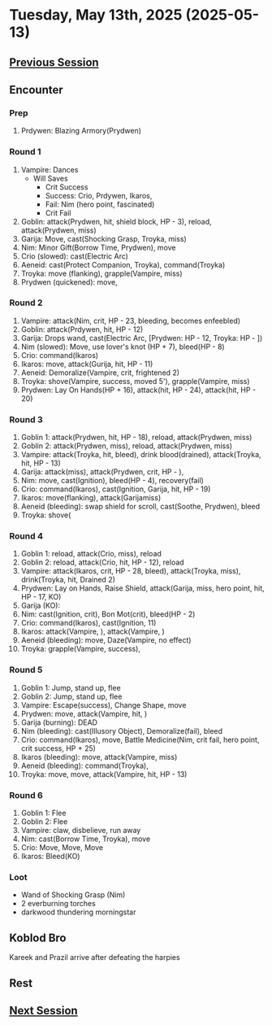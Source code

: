 # Tuesday, May 13th, 2025 (2025-05-13)

## [Previous Session](./2025-05-08.md)

## Encounter

### Prep

1. Prdywen: Blazing Armory(Prydwen)

### Round 1

1. Vampire: Dances
   - Will Saves
      - Crit Success
      - Success: Crio, Prdywen, Ikaros, 
      - Fail: Nim (hero point, fascinated)
      - Crit Fail
1. Goblin: attack(Prydwen, hit, shield block, HP - 3), reload, attack(Prydwen, miss)
1. Garija: Move, cast(Shocking Grasp, Troyka, miss)
1. Nim: Minor Gift(Borrow Time, Prydwen), move
1. Crio (slowed): cast(Electric Arc)
1. Aeneid: cast(Protect Companion, Troyka), command(Troyka)
1. Troyka: move (flanking), grapple(Vampire, miss)
1. Prydwen (quickened): move, 

### Round 2

1. Vampire: attack(Nim, crit, HP - 23, bleeding, becomes enfeebled)
1. Goblin: attack(Prdywen, hit, HP - 12)
1. Garija: Drops wand, cast(Electric Arc, [Prydwen: HP - 12, Troyka: HP - ])
1. Nim (slowed): Move, use lover's knot (HP + 7), bleed(HP - 8)
1. Crio: command(Ikaros)
1. Ikaros: move, attack(Gurija, hit, HP - 11)
1. Aeneid: Demoralize(Vampire, crit, frightened 2)
1. Troyka: shove(Vampire, success, moved 5'), grapple(Vampire, miss)
1. Prydwen: Lay On Hands(HP + 16), attack(hit, HP - 24), attack(hit, HP - 20)

### Round 3

1. Goblin 1: attack(Prydwen, hit, HP - 18), reload, attack(Prydwen, miss)
1. Goblin 2: attack(Prydwen, miss), reload, attack(Prydwen, miss)
1. Vampire: attack(Troyka, hit, bleed), drink blood(drained), attack(Troyka, hit, HP - 13)
1. Garija: attack(miss), attack(Prydwen, crit, HP - ), 
1. Nim: move, cast(Ignition), bleed(HP - 4), recovery(fail)
1. Crio: command(Ikaros), cast(Ignition, Garija, hit, HP - 19)
1. Ikaros: move(flanking), attack(Garijamiss)
1. Aeneid (bleeding): swap shield for scroll, cast(Soothe, Prydwen), bleed
1. Troyka: shove(

### Round 4

1. Goblin 1: reload, attack(Crio, miss), reload
1. Goblin 2: reload, attack(Crio, hit, HP - 12), reload
1. Vampire: attack(Ikaros, crit, HP - 28, bleed), attack(Troyka, miss), drink(Troyka, hit, Drained 2) 
1. Prydwen: Lay on Hands, Raise Shield, attack(Garija, miss, hero point, hit, HP - 17, KO)
1. Garija (KO): 
1. Nim: cast(Ignition, crit), Bon Mot(crit), bleed(HP - 2)
1. Crio: command(Ikaros), cast(Ignition, 11)
1. Ikaros: attack(Vampire, ), attack(Vampire, )
1. Aeneid (bleeding): move, Daze(Vampire, no effect)
1. Troyka: grapple(Vampire, success), 

### Round 5

1. Goblin 1: Jump, stand up, flee
1. Goblin 2: Jump, stand up, flee
1. Vampire: Escape(success), Change Shape, move
1. Prydwen: move, attack(Vampire, hit, )
1. Garija (burning): DEAD
1. Nim (bleeding): cast(Illusory Object), Demoralize(fail), bleed
1. Crio: command(Ikaros), move, Battle Medicine(Nim, crit fail, hero point, crit success, HP + 25)
1. Ikaros (bleeding): move, attack(Vampire, miss)
1. Aeneid (bleeding): command(Troyka), 
1. Troyka: move, move, attack(Vampire, hit, HP - 13)

### Round 6

1. Goblin 1: Flee
1. Goblin 2: Flee
1. Vampire: claw, disbelieve, run away
1. Nim: cast(Borrow Time, Troyka), move
1. Crio: Move, Move, Move
1. Ikaros: Bleed(KO)

### Loot

- Wand of Shocking Grasp (Nim)
- 2 everburning torches
- darkwood thundering morningstar

## Koblod Bro

Kareek and Prazil arrive after defeating the harpies

## Rest

## [Next Session](./2025-05-13.md)
